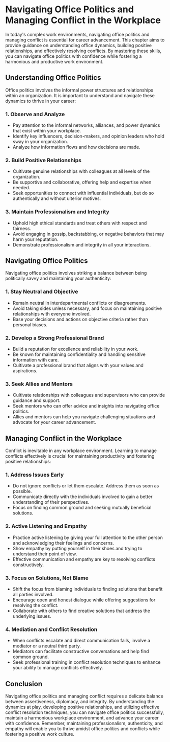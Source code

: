 Navigating Office Politics and Managing Conflict in the Workplace
============================================================================

In today's complex work environments, navigating office politics and managing conflict is essential for career advancement. This chapter aims to provide guidance on understanding office dynamics, building positive relationships, and effectively resolving conflicts. By mastering these skills, you can navigate office politics with confidence while fostering a harmonious and productive work environment.

Understanding Office Politics
-----------------------------

Office politics involves the informal power structures and relationships within an organization. It is important to understand and navigate these dynamics to thrive in your career:

### 1. **Observe and Analyze**

* Pay attention to the informal networks, alliances, and power dynamics that exist within your workplace.
* Identify key influencers, decision-makers, and opinion leaders who hold sway in your organization.
* Analyze how information flows and how decisions are made.

### 2. **Build Positive Relationships**

* Cultivate genuine relationships with colleagues at all levels of the organization.
* Be supportive and collaborative, offering help and expertise when needed.
* Seek opportunities to connect with influential individuals, but do so authentically and without ulterior motives.

### 3. **Maintain Professionalism and Integrity**

* Uphold high ethical standards and treat others with respect and fairness.
* Avoid engaging in gossip, backstabbing, or negative behaviors that may harm your reputation.
* Demonstrate professionalism and integrity in all your interactions.

Navigating Office Politics
--------------------------

Navigating office politics involves striking a balance between being politically savvy and maintaining your authenticity:

### 1. **Stay Neutral and Objective**

* Remain neutral in interdepartmental conflicts or disagreements.
* Avoid taking sides unless necessary, and focus on maintaining positive relationships with everyone involved.
* Base your decisions and actions on objective criteria rather than personal biases.

### 2. **Develop a Strong Professional Brand**

* Build a reputation for excellence and reliability in your work.
* Be known for maintaining confidentiality and handling sensitive information with care.
* Cultivate a professional brand that aligns with your values and aspirations.

### 3. **Seek Allies and Mentors**

* Cultivate relationships with colleagues and supervisors who can provide guidance and support.
* Seek mentors who can offer advice and insights into navigating office politics.
* Allies and mentors can help you navigate challenging situations and advocate for your career advancement.

Managing Conflict in the Workplace
----------------------------------

Conflict is inevitable in any workplace environment. Learning to manage conflicts effectively is crucial for maintaining productivity and fostering positive relationships:

### 1. **Address Issues Early**

* Do not ignore conflicts or let them escalate. Address them as soon as possible.
* Communicate directly with the individuals involved to gain a better understanding of their perspectives.
* Focus on finding common ground and seeking mutually beneficial solutions.

### 2. **Active Listening and Empathy**

* Practice active listening by giving your full attention to the other person and acknowledging their feelings and concerns.
* Show empathy by putting yourself in their shoes and trying to understand their point of view.
* Effective communication and empathy are key to resolving conflicts constructively.

### 3. **Focus on Solutions, Not Blame**

* Shift the focus from blaming individuals to finding solutions that benefit all parties involved.
* Encourage open and honest dialogue while offering suggestions for resolving the conflict.
* Collaborate with others to find creative solutions that address the underlying issues.

### 4. **Mediation and Conflict Resolution**

* When conflicts escalate and direct communication fails, involve a mediator or a neutral third party.
* Mediators can facilitate constructive conversations and help find common ground.
* Seek professional training in conflict resolution techniques to enhance your ability to manage conflicts effectively.

Conclusion
----------

Navigating office politics and managing conflict requires a delicate balance between assertiveness, diplomacy, and integrity. By understanding the dynamics at play, developing positive relationships, and utilizing effective conflict resolution techniques, you can navigate office politics successfully, maintain a harmonious workplace environment, and advance your career with confidence. Remember, maintaining professionalism, authenticity, and empathy will enable you to thrive amidst office politics and conflicts while fostering a positive work culture.
